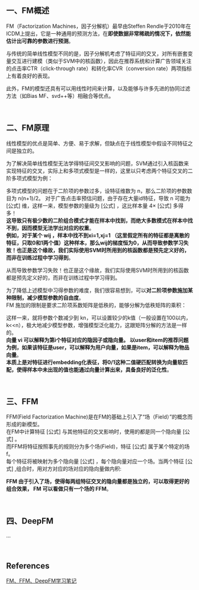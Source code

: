 ## 一、FM概述
FM（Factorization Machines，因子分解机）最早由Steffen Rendle于2010年在ICDM上提出，它是一种通用的预测方法，在**即使数据非常稀疏的情况下，依然能估计出可靠的参数进行预测**。

与传统的简单线性模型不同的是，因子分解机考虑了特征间的交叉，对所有嵌套变量交互进行建模（类似于SVM中的核函数），因此在推荐系统和计算广告领域关注的点击率CTR（click-through rate）和转化率CVR（conversion rate）两项指标上有着良好的表现。

此外，FM的模型还具有可以用线性时间来计算，以及能够与许多先进的协同过滤方法（如Bias MF、svd++等）相融合等优点。

&nbsp;
## 二、FM原理
线性模型的优点是简单、方便、易于求解，但缺点在于线性模型中假设不同特征之间是独立的。

为了解决简单线性模型无法学得特征间交叉影响的问题，SVM通过引入核函数来实现特征的交叉，实际上和多项式模型是一样的，这里以只考虑两个特征交叉的二阶多项式模型为例：

多项式模型的问题在于二阶项的参数过多，设特征维数为 n，那么二阶项的参数数目为 n(n+1)/2。 对于广告点击率预估问题，由于存在大量id特征，导致 n 可能为 [公式] 维，这样一来，模型参数的量级为 [公式] ，这比样本量 4× [公式] 多得多！    
**这导致只有极少数的二阶组合模式才能在样本中找到，而绝大多数模式在样本中找不到，因而模型无法学出对应的权重**。  
**例如，对于某个 wij ，样本中找不到xi=1,xj=1 （这里假定所有的特征都是离散的特征，只取0和1两个值）这种样本，那么wij的梯度恒为0，从而导致参数学习失败！也正是这个缘故，我们实际使用SVM时所用到的核函数都是预先定义好的，而非在训练过程中学习得到**。

从而导致参数学习失败！也正是这个缘故，我们实际使用SVM时所用到的核函数都是预先定义好的，而非在训练过程中学习得到。

为了降低上述模型中习得参数的难度，我们很容易想到，可以**对二阶项参数施加某种限制，减少模型参数的自由度**。  
FM 施加的限制是要求二阶项系数矩阵是低秩的，能够分解为低秩矩阵的乘积：

这样一来，就将参数个数减少到 kn，可以设置较少的k值（一般设置在100以内，k<<n），极大地减少模型参数，增强模型泛化能力，这跟矩阵分解的方法是一样的。  
**向量 vi 可以解释为第i个特征对应的隐因子或隐向量。 以user和item的推荐问题为例，如果该特征是user，可以解释为用户向量，如果是item，可以解释为物品向量**。  
**本质上是对特征进行embedding化表征，将0/1这种二值硬匹配转换为向量软匹配，使得样本中未出现的值也能通过向量计算出来，具备良好的泛化性**。


&nbsp;
## 三、FFM
FFM(Field Factorization Machine)是在FM的基础上引入了“场（Field）”的概念而形成的新模型。  
在FM中计算特征 [公式] 与其他特征的交叉影响时，使用的都是同一个隐向量 [公式] 。   
而FFM将特征按照事先的规则分为多个场(Field)，特征 [公式] 属于某个特定的场f。   
每个特征将被映射为多个隐向量 [公式] ，每个隐向量对应一个场。当两个特征 [公式] ,组合时，用对方对应的场对应的隐向量做内积:

**FFM 由于引入了场，使得每两组特征交叉的隐向量都是独立的，可以取得更好的组合效果， FM 可以看做只有一个场的 FFM**。

&nbsp;
## 四、DeepFM
...

&nbsp;
## References
[FM、FFM、DeepFM学习笔记](https://zhuanlan.zhihu.com/p/61096338)
